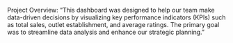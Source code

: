  
Project Overview: “This dashboard was designed to help our team make data-driven decisions by visualizing key performance indicators (KPIs) such as total sales, outlet establishment, and average ratings. The primary goal was to streamline data analysis and enhance our strategic planning.”
